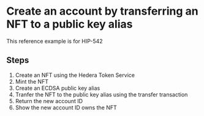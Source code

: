 # Create an account by transferring an NFT to a public key alias

This reference example is for HIP-542

## Steps
1. Create an NFT using the Hedera Token Service
2. Mint the NFT
3. Create an ECDSA public key alias
4. Tranfer the NFT to the public key alias using the transfer transaction
5. Return the new account ID
6. Show the new account ID owns the NFT
